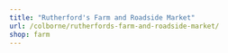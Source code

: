 ```yaml
---
title: "Rutherford's Farm and Roadside Market"
url: /colborne/rutherfords-farm-and-roadside-market/
shop: farm
---
```

